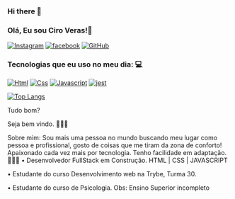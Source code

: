 ### Hi there 👋
### Olá, Eu sou Ciro Veras!🤙

[![Instagram](https://img.shields.io/badge/Instagram-E4405F?style=for-the-badge&logo=instagram&logoColor=white)](https://sujeitoprogramador.com)
[![facebook](https://img.shields.io/badge/Facebook-1877F2?style=for-the-badge&logo=facebook&logoColor=white)](https://www.facebook.com/)
[![GitHub](https://img.shields.io/badge/GitHub-100000?style=for-the-badge&logo=github&logoColor=white)](https://github.com/Cirov10?tab=overview&from=2023-02-01&to=2023-02-28)


### Tecnologias que eu uso no meu dia: 💻


[![Html](https://img.shields.io/badge/HTML5-E34F26?style=for-the-badge&logo=html5&logoColor=white)](https://sujeitoprogramador.com)
[![Css](https://img.shields.io/badge/CSS-239120?&style=for-the-badge&logo=css3&logoColor=white)](https://sujeitoprogramador.com)
[![Javascript](https://img.shields.io/badge/JavaScript-F7DF1E?style=for-the-badge&logo=javascript&logoColor=black)](https://sujeitoprogramador.com)
[![jest](https://img.shields.io/badge/Jest-323330?style=for-the-badge&logo=Jest&logoColor=white)](https://sujeitoprogramador.com)



[![Top Langs](https://github-readme-stats.vercel.app/api/top-langs/?username=anuraghazra&layout=compact)](https://github.com/Cirov10/github-readme-stats)


Tudo bom? 

Seja bem vindo. 👨🏽‍💻

Sobre mim: Sou mais uma pessoa no mundo buscando meu lugar como pessoa e profissional, gosto de coisas que me tiram da zona de conforto! Apaixonado cada vez mais por tecnologia.
Tenho facilidade em adaptação.
 👨🏽‍💻
• Desenvolvedor FullStack em Construção.
HTML | CSS | JAVASCRIPT

• Estudante do curso Desenvolvimento web na Trybe, Turma 30.

• Estudante do curso de Psicologia.
Obs: Ensino Superior incompleto
